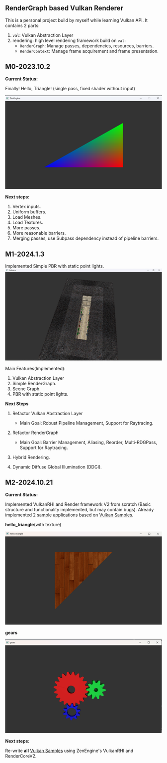 ## RenderGraph based Vulkan Renderer

This is a personal project build by myself while learning Vulkan API. It contains 2 parts:

1. `val`: Vulkan Abstraction Layer
2. rendering: high level rendering framework build on `val`:
    * `RenderGraph`: Manage passes, dependencies, resources, barriers.
    * `RenderContext`: Manage frame acquirement and frame presentation.

## M0-2023.10.2

**Current Status:**

Finally! Hello, Triangle! (single pass, fixed shader without input)

![image-20231002194228644](./Doc/imgs/HelloTriangle.png)

**Next steps:**

1. Vertex inputs.
2. Uniform buffers.
3. Load Meshes.
4. Load Textures.
5. More passes.
6. More reasonable barriers.
7. Merging passes, use Subpass dependency instead of pipeline barriers.

## M1-2024.1.3

Implemented Simple PBR with static point lights.
![Sponza](./Doc/imgs/PBR-Simple.png)

Main Features(Implemented):

1. Vulkan Abstraction Layer
2. Simple RenderGraph.
3. Scene Graph.
4. PBR with static point lights.

**Next Steps**

1. Refactor Vulkan Abstraction Layer
    * Main Goal: Robust Pipeline Management, Support for Raytracing.

2. Refactor RenderGraph
    * Main Goal: Barrier Management, Aliasing, Reorder, Multi-RDGPass, Support for Raytracing.

3. Hybrid Rendering.
4. Dynamic Diffuse Global Illumination (DDGI).

## M2-2024.10.21

**Current Status:**

Implemented VulkanRHI and Render framework V2 from scratch (Basic structure and functionality
implemented, but may contain bugs). Already implemented 2 sample applications based
on [Vulkan Samples](https://github.com/SaschaWillems/Vulkan).

**hello_triangle**(with texture)

![hello_triangle_textured](./Doc/imgs/hello_triangle_textured.png)

**gears**

![gears](./Doc/imgs/gears.png)

**Next steps:**

Re-write **all** [Vulkan Samples](https://github.com/SaschaWillems/Vulkan) using ZenEngine's VulkanRHI and RenderCoreV2. 